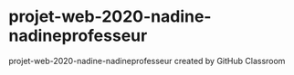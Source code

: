 # projet-web-2020-nadine-nadineprofesseur
projet-web-2020-nadine-nadineprofesseur created by GitHub Classroom
